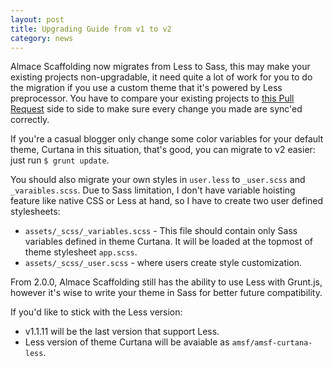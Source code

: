 ```yaml
---
layout: post
title: Upgrading Guide from v1 to v2
category: news
---
```


Almace Scaffolding now migrates from Less to Sass, this may make your existing projects non-upgradable, it need quite a lot of work for you to do the migration if you use a custom theme that it's powered by Less preprocessor. You have to compare your existing projects to [this Pull Request](https://github.com/sparanoid/almace-scaffolding/pull/85) side to side to make sure every change you made are sync'ed correctly.

If you're a casual blogger only change some color variables for your default theme, Curtana in this situation, that's good, you can migrate to v2 easier: just run `$ grunt update`.

You should also migrate your own styles in `user.less` to `_user.scss` and `_varaibles.scss`. Due to Sass limitation, I don't have variable hoisting feature like native CSS or Less at hand, so I have to create two user defined stylesheets:

- `assets/_scss/_variables.scss` - This file should contain only Sass variables defined in theme Curtana. It will be loaded at the topmost of theme stylesheet `app.scss`.
- `assets/_scss/_user.scss` - where users create style customization.

From 2.0.0, Almace Scaffolding still has the ability to use Less with Grunt.js, however it's wise to write your theme in Sass for better future compatibility.

If you'd like to stick with the Less version:

- v1.1.11 will be the last version that support Less.
- Less version of theme Curtana will be avaiable as `amsf/amsf-curtana-less`.
